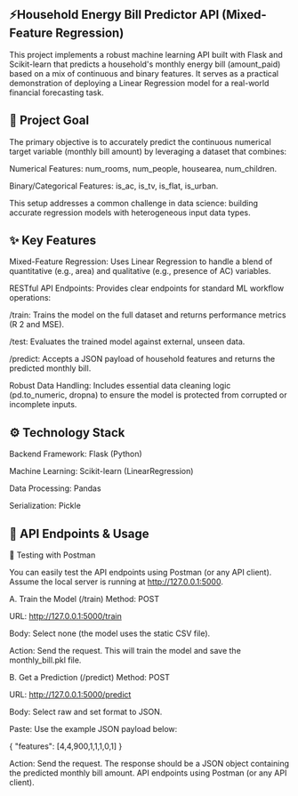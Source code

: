## ⚡️Household Energy Bill Predictor API (Mixed-Feature Regression)

This project implements a robust machine learning API built with Flask and Scikit-learn that predicts a household's monthly energy bill (amount_paid) based on a mix of continuous and binary features. It serves as a practical demonstration of deploying a Linear Regression model for a real-world financial forecasting task.

## 🎯 Project Goal

The primary objective is to accurately predict the continuous numerical target variable (monthly bill amount) by leveraging a dataset that combines:

Numerical Features: num_rooms, num_people, housearea, num_children.

Binary/Categorical Features: is_ac, is_tv, is_flat, is_urban.

This setup addresses a common challenge in data science: building accurate regression models with heterogeneous input data types.

## ✨ Key Features

Mixed-Feature Regression: Uses Linear Regression to handle a blend of quantitative (e.g., area) and qualitative (e.g., presence of AC) variables.

RESTful API Endpoints: Provides clear endpoints for standard ML workflow operations:

/train: Trains the model on the full dataset and returns performance metrics (R 
2
  and MSE).

/test: Evaluates the trained model against external, unseen data.

/predict: Accepts a JSON payload of household features and returns the predicted monthly bill.

Robust Data Handling: Includes essential data cleaning logic (pd.to_numeric, dropna) to ensure the model is protected from corrupted or incomplete inputs.

## ⚙️ Technology Stack

Backend Framework: Flask (Python)

Machine Learning: Scikit-learn (LinearRegression)

Data Processing: Pandas

Serialization: Pickle

## 🚀 API Endpoints & Usage

🧪 Testing with Postman

You can easily test the API endpoints using Postman (or any API client). Assume the local server is running at http://127.0.0.1:5000.

A. Train the Model (/train)
Method: POST

URL: http://127.0.0.1:5000/train

Body: Select none (the model uses the static CSV file).

Action: Send the request. This will train the model and save the monthly_bill.pkl file.

B. Get a Prediction (/predict)
Method: POST

URL: http://127.0.0.1:5000/predict

Body: Select raw and set format to JSON.

Paste: Use the example JSON payload below:

{
    "features": [4,4,900,1,1,1,0,1]
}


Action: Send the request. The response should be a JSON object containing the predicted monthly bill amount. API endpoints using Postman (or any API client).

